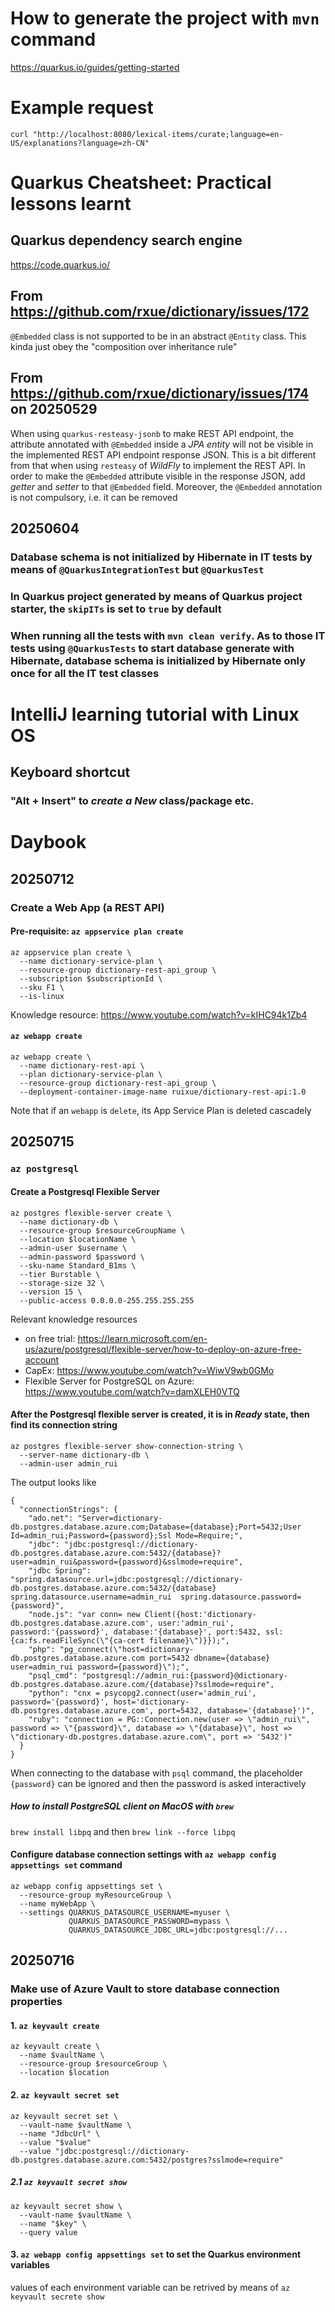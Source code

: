 # How to generate the project with `mvn` command
https://quarkus.io/guides/getting-started

# Example request
`curl "http://localhost:8080/lexical-items/curate;language=en-US/explanations?language=zh-CN"`


# Quarkus Cheatsheet: Practical lessons learnt
## Quarkus dependency search engine
https://code.quarkus.io/

## From https://github.com/rxue/dictionary/issues/172
`@Embedded` class is not supported to be in an abstract `@Entity` class. This kinda just obey the "composition over inheritance rule"

## From https://github.com/rxue/dictionary/issues/174 on 20250529
When using `quarkus-resteasy-jsonb` to make REST API endpoint, the attribute annotated with `@Embedded` inside a *JPA entity* will not be visible in the implemented REST API endpoint response JSON. This is a bit different from that when using `resteasy` of *WildFly* to implement the REST API. In order to make the `@Embedded` attribute visible in the response JSON, add *getter* and *setter* to that `@Embedded` field. Moreover, the `@Embedded` annotation is not compulsory, i.e. it can be removed

## 20250604 
### Database schema is not initialized by Hibernate in IT tests by means of `@QuarkusIntegrationTest` but `@QuarkusTest`
### In Quarkus project generated by means of Quarkus project starter, the `skipITs` is set to `true` by default
### When running all the tests with `mvn clean verify`. As to those IT tests using `@QuarkusTests` to start database generate with Hibernate, database schema is initialized by Hibernate only once for all the IT test classes

# IntelliJ learning tutorial with Linux OS
## Keyboard shortcut
### "Alt + Insert" to *create a New* class/package etc.

# Daybook
## 20250712
### Create a Web App (a REST API)
#### Pre-requisite: `az appservice plan create`
```
az appservice plan create \
  --name dictionary-service-plan \
  --resource-group dictionary-rest-api_group \ 
  --subscription $subscriptionId \
  --sku F1 \
  --is-linux
```
Knowledge resource: https://www.youtube.com/watch?v=kIHC94k1Zb4
#### `az webapp create`
```
az webapp create \
  --name dictionary-rest-api \
  --plan dictionary-service-plan \
  --resource-group dictionary-rest-api_group \
  --deployment-container-image-name ruixue/dictionary-rest-api:1.0
```

Note that if an `webapp` is `delete`, its App Service Plan is deleted cascadely

## 20250715
### `az postgresql`
#### Create a Postgresql Flexible Server
```
az postgres flexible-server create \
  --name dictionary-db \
  --resource-group $resourceGroupName \
  --location $locationName \
  --admin-user $username \
  --admin-password $password \
  --sku-name Standard_B1ms \
  --tier Burstable \
  --storage-size 32 \
  --version 15 \
  --public-access 0.0.0.0-255.255.255.255
```
Relevant knowledge resources
* on free trial: https://learn.microsoft.com/en-us/azure/postgresql/flexible-server/how-to-deploy-on-azure-free-account
* CapEx: https://www.youtube.com/watch?v=WiwV9wb0GMo
* Flexible Server for PostgreSQL on Azure: https://www.youtube.com/watch?v=damXLEH0VTQ
#### After the Postgresql flexible server is created, it is in *Ready* state, then find its connection string
```
az postgres flexible-server show-connection-string \
  --server-name dictionary-db \
  --admin-user admin_rui
```
The output looks like
```
{
  "connectionStrings": {
    "ado.net": "Server=dictionary-db.postgres.database.azure.com;Database={database};Port=5432;User Id=admin_rui;Password={password};Ssl Mode=Require;",
    "jdbc": "jdbc:postgresql://dictionary-db.postgres.database.azure.com:5432/{database}?user=admin_rui&password={password}&sslmode=require",
    "jdbc Spring": "spring.datasource.url=jdbc:postgresql://dictionary-db.postgres.database.azure.com:5432/{database}  spring.datasource.username=admin_rui  spring.datasource.password={password}",
    "node.js": "var conn= new Client({host:'dictionary-db.postgres.database.azure.com', user:'admin_rui', password:'{password}', database:'{database}', port:5432, ssl:{ca:fs.readFileSync(\"{ca-cert filename}\")}});",
    "php": "pg_connect(\"host=dictionary-db.postgres.database.azure.com port=5432 dbname={database} user=admin_rui password={password}\");",
    "psql_cmd": "postgresql://admin_rui:{password}@dictionary-db.postgres.database.azure.com/{database}?sslmode=require",
    "python": "cnx = psycopg2.connect(user='admin_rui', password='{password}', host='dictionary-db.postgres.database.azure.com', port=5432, database='{database}')",
    "ruby": "connection = PG::Connection.new(user => \"admin_rui\", password => \"{password}\", database => \"{database}\", host => \"dictionary-db.postgres.database.azure.com\", port => '5432')"
  }
}
```

When connecting to the database with `psql` command, the placeholder `{password}` can be ignored and then the password is asked interactively
##### How to install PostgreSQL client on MacOS with `brew`
`brew install libpq` and then `brew link --force libpq`

#### Configure database connection settings with `az webapp config appsettings set` command
```
az webapp config appsettings set \
  --resource-group myResourceGroup \
  --name myWebApp \
  --settings QUARKUS_DATASOURCE_USERNAME=myuser \
             QUARKUS_DATASOURCE_PASSWORD=mypass \
             QUARKUS_DATASOURCE_JDBC_URL=jdbc:postgresql://...
```
## 20250716
### Make use of Azure Vault to store database connection properties
#### 1. `az keyvault create`
```
az keyvault create \
  --name $vaultName \
  --resource-group $resourceGroup \
  --location $location
```
#### 2. `az keyvault secret set`
```
az keyvault secret set \
  --vault-name $vaultName \
  --name "JdbcUrl" \
  --value "$value"
  --value "jdbc:postgresql://dictionary-db.postgres.database.azure.com:5432/postgres?sslmode=require"
```
##### 2.1 `az keyvault secret show`
```
az keyvault secret show \
  --vault-name $vaultName \
  --name "$key" \
  --query value
```

#### 3. `az webapp config appsettings set` to set the Quarkus environment variables
values of each environment variable can be retrived by means of `az keyvault secrete show`

